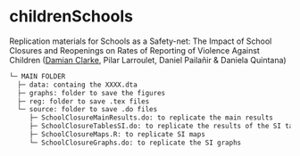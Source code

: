 # childrenSchools
Replication materials for Schools as a Safety-net: The Impact of School Closures and Reopenings on Rates of Reporting of Violence Against Children ([Damian Clarke](https://github.com/damiancclarke), Pilar Larroulet, Daniel Pailañir & Daniela Quintana)

```bash
└─ MAIN FOLDER
  ├─ data: containg the XXXX.dta
  ├─ graphs: folder to save the figures
  ├─ reg: folder to save .tex files
  └─ source: folder to save .do files
     ├─ SchoolClosureMainResults.do: to replicate the main results
     ├─ SchoolClosureTablesSI.do: to replicate the results of the SI tables
     ├─ SchoolClosureMaps.R: to replicate SI maps
     └─ SchoolClosureGraphs.do: to replicate the SI graphs
```
